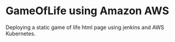 # GameOfLife using Amazon AWS
 Deploying a static game of life html page using jenkins and AWS Kubernetes.
